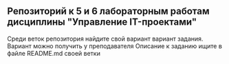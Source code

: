## Репозиторий к 5 и 6 лабораторным работам дисциплины "Управление IT-проектами"

Среди веток репозитория найдите свой вариант вариант задания. Вариант можно получить у преподавателя
Описание к заданию ищите в файле README.md своей ветки
